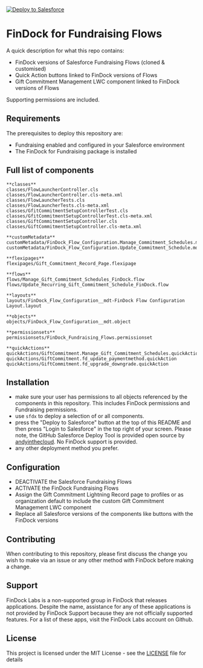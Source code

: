 <a href="https://githubsfdeploy.herokuapp.com?owner=FinDockLabs&repo=findock-for-fundraising-flows&ref=main">
  <img alt="Deploy to Salesforce"
       src="https://raw.githubusercontent.com/afawcett/githubsfdeploy/master/deploy.png"></a>

# FinDock for Fundraising Flows

A quick description for what this repo contains:
- FinDock versions of Salesforce Fundraising Flows (cloned & customised)
- Quick Action buttons linked to FinDock versions of Flows
- Gift Commitment Management LWC component linked to FinDock versions of Flows

Supporting permissions are included.

## Requirements

The prerequisites to deploy this repository are:
- Fundraising enabled and configured in your Salesforce environment
- The FinDock for Fundraising package is installed

## Full list of components

```text
**classes**
classes/FlowLauncherController.cls
classes/FlowLauncherController.cls-meta.xml
classes/FlowLauncherTests.cls
classes/FlowLauncherTests.cls-meta.xml
classes/GfitCommitmentSetupControllerTest.cls
classes/GfitCommitmentSetupControllerTest.cls-meta.xml
classes/GiftCommitmentSetupController.cls
classes/GiftCommitmentSetupController.cls-meta.xml

**customMetadata**
customMetadata/FinDock_Flow_Configuration.Manage_Commitment_Schedules.md
customMetadata/FinDock_Flow_Configuration.Update_Commitment_Schedule.md

**flexipages**
flexipages/Gift_Commitment_Record_Page.flexipage

**flows**
flows/Manage_Gift_Commitment_Schedules_FinDock.flow
flows/Update_Recurring_Gift_Commitment_Schedule_FinDock.flow

**layouts**
layouts/FinDock_Flow_Configuration__mdt-FinDock Flow Configuration Layout.layout

**objects**
objects/FinDock_Flow_Configuration__mdt.object

**permissionsets**
permissionsets/FinDock_Fundraising_Flows.permissionset

**quickActions**
quickActions/GiftCommitment.Manage_Gift_Commitment_Schedules.quickAction
quickActions/GiftCommitment.fd_update_paymentmethod.quickAction
quickActions/GiftCommitment.fd_upgrade_downgrade.quickAction
```

## Installation
- make sure your user has permissions to all objects referenced by the components in this repository. This includes FinDock permissions and Fundraising permissions.
- use `sfdx` to deploy a selection of or all components.
- press the "Deploy to Salesforce" button at the top of this README and then press "Login to Salesforce" in the top right of your screen. Please note, the GitHub Salesforce Deploy Tool is provided open source by [andyinthecloud](http://andyinthecloud.com/category/githubsfdeploy/). No FinDock support is provided.
- any other deployment method you prefer.

## Configuration
- DEACTIVATE the Salesforce Fundraising Flows
- ACTIVATE the FinDock Fundraising Flows
- Assign the Gift Commitment Lightning Record page to profiles or as organization default to include the custom Gift Commitment Management LWC component
- Replace all Salesforce versions of the components like buttons with the FinDock versions

## Contributing

When contributing to this repository, please first discuss the change you wish to make via an issue or any other method with FinDock before making a change.

## Support

FinDock Labs is a non-supported group in FinDock that releases applications. Despite the name, assistance for any of these applications is not provided by FinDock Support because they are not officially supported features. For a list of these apps, visit the FinDock Labs account on Github.

## License

This project is licensed under the MIT License - see the [LICENSE](/LICENSE) file for details